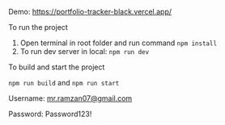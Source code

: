 Demo: https://portfolio-tracker-black.vercel.app/

To run the project

1. Open terminal in root folder and run command `npm install`
2. To run dev server in local: `npm run dev`

To build and start the project

`npm run build` and `npm run start`

Username: mr.ramzan07@gmail.com

Password: Password123!
